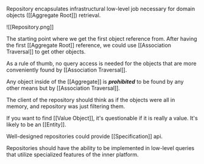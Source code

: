Repository encapsulates infrastructural low-level job necessary for domain objects ([[Aggregate Root]]) retrieval.

![[Repository.png]]

The starting point where we get the first object reference from. After having the first [[Aggregate Root]] reference, we could use [[Association Traversal]] to get other objects.

As a rule of thumb, no query access is needed for the objects that are more conveniently found by [[Association Traversal]].

Any object inside of the [[Aggregate]] is ***prohibited*** to be found by any other means but by [[Association Traversal]].

The client of the repository should think as if the objects were all in memory, and repository was just filtering them.

If you want to find [[Value Object]], it's questionable if it is really a value. It's likely to be an [[Entity]].

Well-designed repositories could provide [[Specification]] api.

Repositories should have the ability to be implemented in low-level queries that utilize specialized features of the inner platform.
